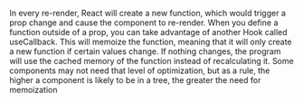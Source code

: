 In every re-render, React will create a new function, which would trigger a prop change and cause the component to re-render. When you define a function outside of a prop, you can take advantage of another Hook called useCallback. This will memoize the function, meaning that it will only create a new function if certain values change. If nothing changes, the program will use the cached memory of the function instead of recalculating it. Some components may not need that level of optimization, but as a rule, the higher a component is likely to be in a tree, the greater the need for memoization
